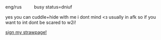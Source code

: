 eng/rusㅤㅤㅤbusy status=dniuf

yes you can cuddle+hide with me i dont mind <з
usually in afk so if you want to int dont be scared to w2i!

[sign my strawpage!](https://dollydollz.straw.page/)

